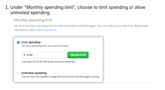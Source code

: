 1. Under "Monthly spending limit", choose to limit spending or allow unlimited spending. ![Radio buttons to limit spending or allow unlimited spending](/assets/images/help/billing/limit-or-unlimited.png)
